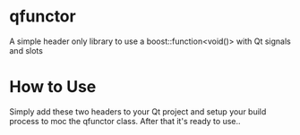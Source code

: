 # qfunctor

A simple header only library to use a boost::function&lt;void()> with Qt signals and slots

# How to Use

Simply add these two headers to your Qt project and setup your build process to moc the qfunctor class. After that it's ready to use..
